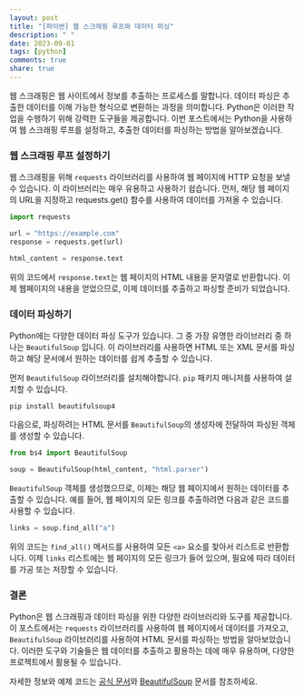 ```yaml
---
layout: post
title: "[파이썬] 웹 스크래핑 루프와 데이터 파싱"
description: " "
date: 2023-09-01
tags: [python]
comments: true
share: true
---
```


웹 스크래핑은 웹 사이트에서 정보를 추출하는 프로세스를 말합니다. 데이터 파싱은 추출한 데이터를 이해 가능한 형식으로 변환하는 과정을 의미합니다. Python은 이러한 작업을 수행하기 위해 강력한 도구들을 제공합니다. 이번 포스트에서는 Python을 사용하여 웹 스크래핑 루프를 설정하고, 추출한 데이터를 파싱하는 방법을 알아보겠습니다.

### 웹 스크래핑 루프 설정하기

웹 스크래핑을 위해 `requests` 라이브러리를 사용하여 웹 페이지에 HTTP 요청을 보낼 수 있습니다. 이 라이브러리는 매우 유용하고 사용하기 쉽습니다. 먼저, 해당 웹 페이지의 URL을 지정하고 requests.get() 함수를 사용하여 데이터를 가져올 수 있습니다.

```python
import requests

url = "https://example.com"
response = requests.get(url)

html_content = response.text
```

위의 코드에서 `response.text`는 웹 페이지의 HTML 내용을 문자열로 반환합니다. 이제 웹페이지의 내용을 얻었으므로, 이제 데이터를 추출하고 파싱할 준비가 되었습니다.

### 데이터 파싱하기

Python에는 다양한 데이터 파싱 도구가 있습니다. 그 중 가장 유명한 라이브러리 중 하나는 `BeautifulSoup` 입니다. 이 라이브러리를 사용하면 HTML 또는 XML 문서를 파싱하고 해당 문서에서 원하는 데이터를 쉽게 추출할 수 있습니다.

먼저 `BeautifulSoup` 라이브러리를 설치해야합니다. `pip` 패키지 매니저를 사용하여 설치할 수 있습니다.

```shell
pip install beautifulsoup4
```

다음으로, 파싱하려는 HTML 문서를 `BeautifulSoup`의 생성자에 전달하여 파싱된 객체를 생성할 수 있습니다.

```python
from bs4 import BeautifulSoup

soup = BeautifulSoup(html_content, "html.parser")
```

`BeautifulSoup` 객체를 생성했으므로, 이제는 해당 웹 페이지에서 원하는 데이터를 추출할 수 있습니다. 예를 들어, 웹 페이지의 모든 링크를 추출하려면 다음과 같은 코드를 사용할 수 있습니다.

```python
links = soup.find_all("a")
```

위의 코드는 `find_all()` 메서드를 사용하여 모든 `<a>` 요소를 찾아서 리스트로 반환합니다. 이제 `links` 리스트에는 웹 페이지의 모든 링크가 들어 있으며, 필요에 따라 데이터를 가공 또는 저장할 수 있습니다.

### 결론

Python은 웹 스크래핑과 데이터 파싱을 위한 다양한 라이브러리와 도구를 제공합니다. 이 포스트에서는 `requests` 라이브러리를 사용하여 웹 페이지에서 데이터를 가져오고, `BeautifulSoup` 라이브러리를 사용하여 HTML 문서를 파싱하는 방법을 알아보았습니다. 이러한 도구와 기술들은 웹 데이터를 추출하고 활용하는 데에 매우 유용하며, 다양한 프로젝트에서 활용될 수 있습니다.

자세한 정보와 예제 코드는 [공식 문서](https://docs.python-requests.org/en/latest/)와 [BeautifulSoup](https://www.crummy.com/software/BeautifulSoup/bs4/doc/) 문서를 참조하세요.